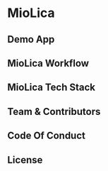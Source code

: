 # MioLica

## Demo App

## MioLica Workflow

## MioLica Tech Stack

## Team & Contributors

## Code Of Conduct

## License